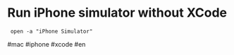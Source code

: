 <!--
title: Run iPhone simulator without XCode
date: 31.1.2013 18:35:11
author: Roman Ožana <ozana@omdesign.cz>
tags: en, iPhone, mac, xcode
-->


# Run iPhone simulator without XCode

     open -a "iPhone Simulator"


 #mac #iphone #xcode #en